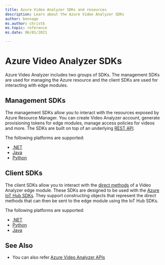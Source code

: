 ```yaml
---
title: Azure Video Analyzer SDKs and resources
description: Learn about the Azure Video Analyzer SDKs
author: bennage
ms.author: christb
ms.topic: reference
ms.date: 06/01/2021

---
```


# Azure Video Analyzer SDKs

Azure Video Analyzer includes two groups of SDKs. The management SDKs are used for managing the Azure resource and the client SDKs are used for interacting with edge modules.

## Management SDKs

The management SDKs allow you to interact with the resources exposed by Azure Resource Manager. You can create Video Analyzer account, generate provisioning tokens for edge modules, manage access policies for videos and more. The SDKs are built on top of an underlying [REST API](/rest/api/videoanalyzer/?branch=video).

The following platforms are supported:

- [.NET](https://aka.ms/ava/sdk/mgt/net)
- [Java](https://aka.ms/ava/sdk/mgt/java)
- [Python](https://aka.ms/ava/sdk/mgt/python)

## Client SDKs

The client SDKs allow you to interact with the [direct methods][docs-direct-methods] of a Video Analyzer edge module. These SDKs are designed to be used with the [Azure IoT Hub SDKs][docs-iot-hub-sdks]. They support constructing objects that represent the direct methods that can then be sent to the edge module using the IoT Hub SDKs.

The following platforms are supported:

- [.NET](https://aka.ms/ava/sdk/client/net)
- [Python](https://aka.ms/ava/sdk/client/python)
- [Java](https://aka.ms/ava/sdk/client/java)

## See Also

- You can also refer [Azure Video Analyzer APIs](https://docs.microsoft.com/rest/api/videoanalyzer/)

<!-- links -->
[docs-direct-methods]: direct-methods.md
[docs-iot-hub-sdks]: ../../../../../iot-hub/iot-hub-devguide-sdks.md

[REST API]: https://aka.ms/ava/api/rest
